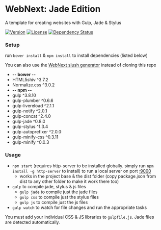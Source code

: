 WebNext: Jade Edition
=============

A template for creating websites with Gulp, Jade & Stylus

[![Version][version-img]][version-url] [![License][license-img]][license-url] [![Dependency Status][gemnasium-img]][gemnasium-url]

### Setup

run `bower install` & `npm install` to install dependencies (listed below)

You can also use the [WebNext slush generator][slush-webnext] instead of cloning this repo

* **-- bower --**
* HTML5shiv ^3.7.2
* Normalize.css ^3.0.2
* **-- npm --**
* gulp ^3.8.10
* gulp-plumber ^0.6.6
* gulp-livereload ^2.1.1
* gulp-notify ^2.0.1
* gulp-concat ^2.4.0
* gulp-jade ^0.8.0
* gulp-stylus ^1.3.4
* gulp-autoprefixer ^2.0.0
* gulp-minify-css ^0.3.11
* gulp-minify ^0.0.3

### Usage

* `npm start` (requires http-server to be installed globally. simply run `npm install -g http-server` to install) to run a local server on port [:9000](http://127.0.0.1:9000)
  * works in the project base & the dist folder (copy package.json from dist to any other folder to make it work there too)
* `gulp` to compile jade, stylus & js files
  * `gulp jade` to compile just the jade files
  * `gulp css` to compile just the stylus files
  * `gulp js` to compile just the js files
* `gulp watch` to watch for file changes and run the appropriate tasks

You must add your individual CSS & JS libraries to `gulpfile.js`. Jade files are detected automatically.

[version-url]: https://github.com/myhonor16/webnext-jade/releases
[version-img]: http://img.shields.io/badge/Version-3.0.2-brightgreen.svg
[license-url]: https://github.com/myhonor16/webnext-jade/blob/master/LICENSE
[license-img]: http://img.shields.io/badge/License-MIT-blue.svg
[travis-url]: https://travis-ci.org/myhonor16/webnext-jade
[travis-img]: https://travis-ci.org/myhonor16/webnext-jade.svg?branch=master
[gemnasium-url]: https://gemnasium.com/myhonor16/webnext-jade
[gemnasium-img]: https://gemnasium.com/myhonor16/webnext-jade.svg

[slush-webnext]: https://github.com/myhonor16/slush-webnext
